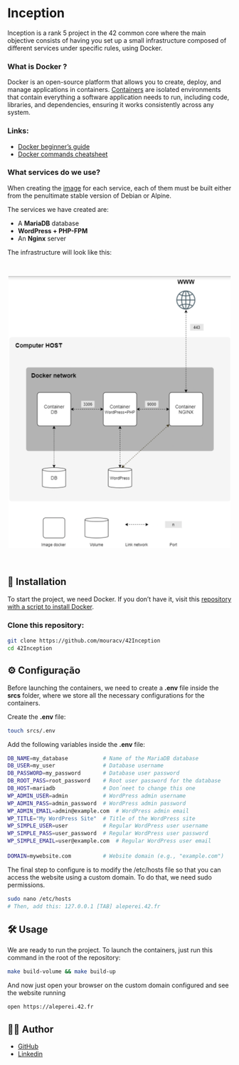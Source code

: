 # Inception
Inception is a rank 5 project in the 42 common core where the main objective consists of having you set up a small infrastructure composed of different services under specific rules, using Docker.

### What is Docker ?  
Docker is an open-source platform that allows you to create, deploy, and manage applications in containers. [Containers](https://www.docker.com/resources/what-container/) are isolated environments that contain everything a software application needs to run, including code, libraries, and dependencies, ensuring it works consistently across any system.

### Links:
- [Docker beginner’s guide](https://medium.com/@JeffyJeff/the-beginners-guide-to-docker-fa4c4d3181e7)
- [Docker commands cheatsheet](docker-commands.md)

### What services do we use?
When creating the [image](https://docs.docker.com/get-started/docker-concepts/the-basics/what-is-an-image/) for each service, each of them must be built either from the penultimate stable version of Debian or Alpine.

The services we have created are:
- A **MariaDB** database
- **WordPress + PHP-FPM**
- An **Nginx** server

The infrastructure will look like this:

<!-- Code to show the image in the center-->
<br>
<p align="center">
  <img src="assets/infrastructure.png" alt="Infrastructure diagram" width="500">
</p>
<br>

## 🚀 Installation  
To start the project, we need Docker. If you don’t have it, visit this [repository with a script to install Docker](https://github.com/andrexandre/script).  

### Clone this repository:  
```bash
git clone https://github.com/mouracv/42Inception
cd 42Inception
```

## ⚙️ Configuração
Before launching the containers, we need to create a **.env** file inside the **srcs** folder, where we store all the necessary configurations for the containers.  

Create the **.env** file:  
```bash
touch srcs/.env
```

Add the following variables inside the **.env** file:
```bash
DB_NAME=my_database           # Name of the MariaDB database
DB_USER=my_user               # Database username
DB_PASSWORD=my_password       # Database user password
DB_ROOT_PASS=root_password    # Root user password for the database
DB_HOST=mariadb               # Don´neet to change this one
WP_ADMIN_USER=admin           # WordPress admin username
WP_ADMIN_PASS=admin_password  # WordPress admin password
WP_ADMIN_EMAIL=admin@example.com  # WordPress admin email
WP_TITLE="My WordPress Site"  # Title of the WordPress site
WP_SIMPLE_USER=user           # Regular WordPress user username
WP_SIMPLE_PASS=user_password  # Regular WordPress user password
WP_SIMPLE_EMAIL=user@example.com  # Regular WordPress user email

DOMAIN=mywebsite.com          # Website domain (e.g., "example.com")
```

The final step to configure is to modify the /etc/hosts file so that you can access the website using a custom domain. To do that, we need sudo permissions.  
```bash
sudo nano /etc/hosts
# Then, add this: 127.0.0.1 [TAB] aleperei.42.fr
```

## 🛠 Usage
We are ready to run the project. To launch the containers, just run this command in the root of the repository:
```bash
make build-volume && make build-up
```
And now just open your browser on the custom domain configured and see the website running
```bash
open https://aleperei.42.fr
```

## 👨‍💻 Author
- [GitHub](https://github.com/mouracv)
- [Linkedin](https://www.linkedin.com/in/alexsandro-moreira-2b438a347/)
